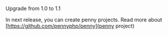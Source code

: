 Upgrade from 1.0 to 1.1

In next release, you can create penny projects. Read more about [https://github.com/pennyphp/penny](penny project)
